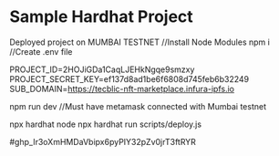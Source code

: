 # Sample Hardhat Project




Deployed project on MUMBAI TESTNET 
//Install Node Modules
npm i
//Create .env file

  PROJECT_ID=2HOJiGDa1CaqLJEHkNgqe9smzxy
  PROJECT_SECRET_KEY=ef137d8ad1be6f6808d745feb6b32249
  SUB_DOMAIN=https://tecblic-nft-marketplace.infura-ipfs.io

npm run dev
//Must have metamask connected with Mumbai testnet

npx hardhat node
npx hardhat run scripts/deploy.js



#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
